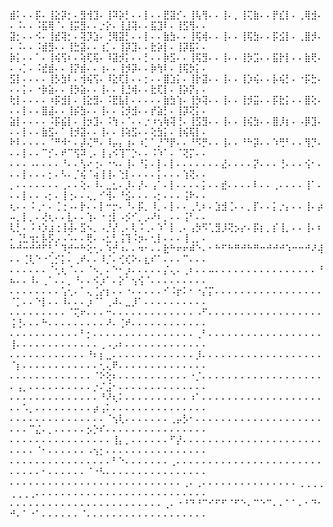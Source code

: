 ⣾⠅⠄⠄⡯⠄⢸⣕⡽⡂⠄⣻⢺⣹⠄⢸⠽⡵⡃⠄⠄⡇⠄⠄⣟⣽⡊⠄⢸⢧⢻⠄⠄⢸⠄⡀⢸⢍⣷⠄⠄⡟⣎⡇⠄⢀⢿⣺⠄⠄⠨⠄⠄⠨⣯⢿⠈⠄⢸⡭⣻⠄⠄⡐⡕⠄⢸⣸⢽⠄⠄⣯⣹⠇⠄⢸⣫⢻⠄⠄
⣽⡂⠄⠄⠪⠄⢸⣞⢽⡂⠄⢽⡹⣱⠄⢘⢿⣽⡃⠄⠄⡇⠄⠄⣷⣳⠄⠄⢸⢯⢾⠄⠄⢸⠄⠄⢸⢯⣳⠄⠄⡯⣪⡇⠄⢀⣿⡺⠄⠄⠨⠄⠄⠨⣾⣻⠄⠄⢸⣓⣽⠄⠄⢰⡁⠄⢸⡽⣹⠄⠄⣗⡵⡇⠄⢸⡽⣯⠅⠄
⡷⡅⠄⠄⠁⠄⢸⢮⢫⠆⠄⢵⢏⢯⠄⠸⣽⡺⡅⠄⠄⡃⠄⠄⡷⣫⠄⠄⢸⢯⣻⠄⠄⢸⠄⠄⢸⡳⣩⠄⠄⣯⡗⡇⠄⠄⣷⢟⠄⠄⠠⡁⠄⠨⣞⣾⠄⠄⢸⡝⣾⠄⠄⢰⠄⠄⢸⡺⡽⠄⠄⡷⢳⠇⠄⢸⢯⡳⡅⠄
⣫⡇⠄⠄⠄⠄⢸⡣⣳⠇⠄⢺⢮⢫⠄⠸⣕⢏⡇⠄⠄⡂⠄⠄⣿⣱⡅⠄⢸⡗⣽⠄⠄⢸⠄⠄⢸⡱⢮⠄⠄⡧⢮⡃⠄⠐⡯⣓⠄⠄⠄⡅⠄⠐⡷⣵⠄⠄⢸⡳⣵⠄⠄⢸⠄⠄⢸⣘⢾⠄⠄⣗⢏⡇⠄⢸⡵⡝⡄⠄
⢗⡇⠄⠄⠄⠄⠰⡯⣺⡇⠄⢸⣕⣻⠄⠨⣟⣧⡇⠄⠄⠄⠄⠄⣷⣳⢱⠄⢸⡳⢽⠄⠄⢸⠄⠄⢸⡺⣭⠄⠄⡯⣗⡅⠄⠄⣿⢕⠄⠄⠄⡇⠄⠄⣿⣼⠄⠄⢸⡮⣳⠄⠄⢸⠄⠄⢨⡺⣺⠄⠄⡞⣵⡃⠄⢸⡽⢝⡅⠄
⣵⡇⠄⠄⠄⠄⠨⡯⣮⡇⠄⢸⡲⣹⠄⠨⢳⠠⠈⠄⠄⡐⠰⢢⢷⢽⢘⠄⢸⣫⣻⠄⠄⢸⠄⠄⢸⢮⣳⠄⠄⣿⡸⡆⠄⠠⡿⣹⠄⠄⠄⡇⠄⠄⣷⣫⠄⠁⢸⡺⣽⠄⠄⢸⠄⠄⢸⢵⣫⠄⠄⢕⣳⡅⠄⢸⢮⢯⡇⠄
⠗⠇⠄⠄⠄⠄⠈⠛⠺⠂⠄⡼⢌⠛⠄⠸⡤⡄⢰⠄⠰⡁⠁⡘⠙⡟⠄⠄⠘⠫⡛⠄⠄⢸⠄⠄⠘⠓⡽⠄⠄⠱⢛⠃⠄⠄⢻⡙⠄⠄⠄⡇⠄⠄⠉⡊⠄⠞⠉⢫⠽⢀⠄⢸⢠⠪⢹⠉⡑⠄⠄⠨⠱⠁⠄⠈⢝⡍⠄⠄
⠄⠄⠄⠠⠄⠄⠄⠄⠘⠄⠄⢣⠔⢐⠄⠐⠢⠄⢸⠄⠘⡅⠄⡇⠄⡇⠄⠄⠄⠄⠄⠄⠄⣜⠄⠄⠄⠄⡝⠄⠄⠄⢘⠄⠄⠄⢪⠂⠄⠄⠄⡇⠄⠄⠄⡂⠄⠣⠄⡈⢮⠈⢴⢸⢸⠄⢑⡇⠄⠄⠄⠄⡅⠄⠄⠄⢱⢝⠄⠄
⡀⠄⠄⠄⠄⠄⠄⠄⢀⠄⠄⢕⠄⠸⠄⣀⣂⠄⡸⠄⡜⠄⢠⠁⠄⡇⠄⠄⠄⠄⡅⠄⠄⣞⠄⠄⠄⠄⠇⠄⠄⢀⠄⠄⠄⠄⢸⠁⠄⠄⠄⡇⠄⠄⠠⡂⠄⢸⢐⠄⠄⢄⡀⠊⢺⠄⠘⣪⠄⠄⠄⠠⡂⠄⠄⠄⢨⠗⠄⠄
⢆⠄⠄⠨⢀⠂⠄⢈⢐⠠⠄⡗⠄⠄⡇⠒⡒⠄⠘⠄⡯⡀⠸⡀⠄⡇⠄⠄⢀⢃⠆⠄⣱⣺⢈⠄⠄⡀⡏⠄⠄⡅⡐⡄⠄⠄⢸⠄⡴⠤⡀⡇⡀⠄⢜⢆⠄⠄⣇⠄⠄⢱⠄⠐⢐⡇⠠⡪⠊⡀⡠⠜⠆⡀⠄⠄⢨⠃⠄⠄
⢇⡃⠄⠨⠰⡱⣰⢐⢸⢼⠄⣫⠢⡀⠠⡘⡜⢀⠄⢇⠨⢀⠄⠱⠁⡇⢀⠄⢠⡳⠫⢁⣻⡸⢝⡢⡔⠄⡯⡆⡀⡎⢸⡀⠄⠄⢸⠄⠆⠄⢈⣃⢲⡂⡧⡫⡠⠠⠡⠄⠄⢟⠄⠠⣂⢃⢨⢹⠨⡲⠄⢂⡇⠄⠄⠄⢸⢀⡀⠄
⠓⠚⠒⠚⠚⠋⢃⠁⠹⡚⠒⠓⢕⢂⠄⠱⡚⠰⠄⠄⠲⠂⠄⠄⣗⠓⠖⠖⠾⠑⠄⠂⠓⠋⠓⠛⠚⠓⠛⠒⠚⠚⠚⠱⠒⠒⠚⠜⢼⠄⠄⢈⢇⠑⠐⢁⡊⡅⠄⢀⠞⠄⠄⠸⡈⠄⢊⢎⠕⠄⣆⠎⠁⠄⠄⠄⠉⠄⠄⠄
⠄⠄⠄⠄⠄⠄⠈⢂⢆⠈⠄⠄⠈⠢⡀⠄⠑⠂⡰⠄⠄⠄⠄⠄⡌⢄⠄⢀⠆⠄⠄⠤⠄⠄⠄⠄⠄⠄⠄⠄⠄⠄⠄⠄⠄⠄⠄⠄⠘⠦⠄⠄⠸⠄⢀⠁⠄⠄⡀⠘⠄⠄⠪⡰⠁⠄⡕⠁⢢⢪⠈⠄⠄⠄⠄⠄⠄⠄⠄⠄
⠄⠄⠄⠄⠄⠄⠄⠄⢡⢂⠄⠁⢄⢈⡔⡆⠄⠄⠐⠄⠄⠄⠄⠄⠊⠨⡖⠅⠂⠐⡌⡍⠄⠄⠄⠄⠄⠄⠄⠄⠄⠄⠄⠄⠄⠄⠄⠄⠄⠈⡁⠄⠄⠑⡇⠄⠄⠸⠄⠄⠄⡰⠈⠁⢀⠼⠄⣀⡸⠁⠄⠄⠄⠄⠄⠄⠄⠄⠄⠄
⠄⠄⠄⠄⠄⠄⠄⠄⠄⠈⢍⠖⠄⠄⠄⠒⠄⠄⠄⠄⠄⠄⠄⠄⠄⠄⠄⠄⠄⠠⠋⠄⠄⠄⠄⠄⠄⠄⠄⠄⠄⠄⠄⠄⠄⠄⠄⠄⠄⢨⢘⠄⠄⠄⠓⠄⠄⠄⠄⠄⠄⠄⠄⠄⠜⠄⢈⠞⠄⠄⠄⠄⠄⠄⠄⠄⠄⠄⠄⠄
⠄⠄⠄⠄⠄⠄⠄⠄⠄⠄⠄⠃⡂⠄⠄⠄⠄⠄⠄⠄⠄⠄⠄⠄⠄⠄⠄⠄⠄⢀⠃⠄⠄⠄⠄⠄⠄⠄⠄⠄⠄⠄⠄⠄⠄⠄⠄⠄⠄⢸⠄⠄⠄⠄⠄⠄⠄⠄⠄⠄⠄⠄⠄⢀⠠⡠⠆⠄⠄⠄⠄⠄⠄⠄⠄⠄⠄⠄⠄⠄
⠄⠄⠄⠄⠄⠄⠄⠄⠄⠄⠄⠄⠘⠆⡆⣀⠄⠄⠄⠄⠄⠄⠄⠄⠄⠄⠄⠄⠄⡸⠄⠄⠄⠄⠄⠄⠄⠄⠄⠄⠄⠄⠄⠄⠄⠄⠄⠄⠄⠈⡆⠄⠄⠄⠄⠄⠄⠄⠄⠄⠄⠄⠄⢂⢄⠟⠄⠄⠄⠄⠄⠄⠄⠄⠄⠄⠄⠄⠄⠄
⠄⠄⠄⠄⠄⠄⠄⠄⠄⠄⠄⠄⠄⠈⠕⢕⠆⠄⠄⠄⠄⠄⠄⠄⠄⠄⠄⠄⠐⡈⠄⠄⠄⠄⠄⠄⠄⠄⠄⠄⠄⠄⠄⠄⠄⠄⠄⠄⠄⠄⢠⡀⠄⠄⠄⠄⠄⠄⠄⠄⠄⠄⡐⠌⣨⠂⠄⠄⠄⠄⠄⠄⠄⠄⠄⠄⠄⠄⠄⠄
⠄⠄⠄⠄⠄⠄⠄⠄⠄⠄⠄⠄⠄⠄⠘⠜⢆⠅⠄⠄⠄⠄⠄⠄⠄⠄⠄⠄⠰⠁⠄⠄⠄⠄⠄⠄⠄⠄⠄⠄⠄⠄⠄⠄⠄⠄⠄⠄⠄⠄⠄⠡⡀⠄⠄⠄⠄⠄⠄⠄⠄⠄⡴⢠⠅⠄⠄⠄⠄⠄⠄⠄⠄⠄⠄⠄⠄⠄⠄⠄
⠄⠄⠄⠄⠄⠄⠄⠄⠄⠄⠄⠄⠄⠄⠄⠈⢢⢇⠄⠄⠄⠄⠄⠄⠄⢀⡤⡣⠂⠄⠄⠄⠄⠄⠄⠄⠄⠄⠄⠄⠄⠄⠄⠄⠄⠄⠄⠄⠄⠄⠄⠄⠉⣌⠄⡀⠄⠄⠄⠄⠄⡢⡑⠎⠄⠄⠄⠄⠄⠄⠄⠄⠄⠄⠄⠄⠄⠄⠄⠄
⠄⠄⠄⠄⠄⠄⠄⠄⠄⠄⠄⠄⠄⠄⠄⠄⢸⡄⡀⠄⠄⠄⠄⠄⠄⠋⡜⠄⠄⠄⠄⠄⠄⠄⠄⠄⠄⠄⠄⠄⠄⠄⠄⠄⠄⠄⠄⠄⠄⠄⠄⠄⠄⠈⠂⠄⠄⠄⠄⠄⠄⠠⢢⡂⠄⠄⠄⠄⠄⠄⠄⠄⠄⠄⠄⠄⠄⠄⠄⠄
⠄⠄⠄⠄⠄⠄⠄⠄⠄⠄⠄⠄⠄⠄⠄⠄⠃⠑⠄⠄⠄⠄⠄⠄⠄⢀⠄⠄⠄⠄⠄⠄⠄⠄⠄⠄⠄⠄⠄⠄⠄⠄⠄⠄⠄⠄⠄⠄⠄⠄⠄⠄⠄⠄⠂⠄⠄⠄⠄⠄⠄⠈⠐⠣⠄⠄⠄⠄⠄⠄⠄⠄⠄⠄⠄⠄⠄⠄⠄⠄
⠄⠄⠄⠄⠄⠄⠄⠄⠄⠄⠄⠄⠄⠄⠄⠄⠄⠄⠄⠄⠄⠄⠄⠄⠄⠄⠄⢀⠄⢀⠄⠄⠄⠄⠄⠄⠄⠄⠄⠄⠄⠄⠄⠄⠄⢀⢀⢀⢀⢀⢀⢀⢀⠄⠄⠄⠄⠄⠄⠄⠄⠄⠄⠄⠄⠄⠄⠄⠄⠄⠄⠄⠄⠄⠄⠄⠄⠄⠄⠄
⠄⠄⠄⠄⠄⠄⠄⠄⠄⠄⠄⠄⠄⠄⠄⠄⠄⠄⠄⠄⠄⠄⠄⠄⢀⠄⠐⠘⠙⠘⠉⠊⠋⠋⠈⠋⠑⠄⠉⠑⠉⠄⠄⠁⠁⠄⠂⠙⠂⠚⠄⠁⠐⠁⠄⠄⠄⠄⠄⠄⠈⠄⠄⠄⠄⠄⠄⠄⠄⠄⠄⠄⠄⠄⠄⠄⠄⠄⠄⠄

